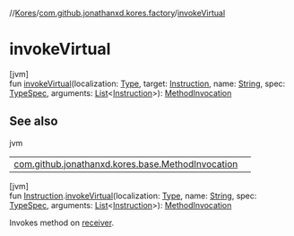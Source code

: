 //[Kores](../../index.md)/[com.github.jonathanxd.kores.factory](index.md)/[invokeVirtual](invoke-virtual.md)

# invokeVirtual

[jvm]\
fun [invokeVirtual](invoke-virtual.md)(localization: [Type](https://docs.oracle.com/javase/8/docs/api/java/lang/reflect/Type.html), target: [Instruction](../com.github.jonathanxd.kores/-instruction/index.md), name: [String](https://kotlinlang.org/api/latest/jvm/stdlib/kotlin/-string/index.html), spec: [TypeSpec](../com.github.jonathanxd.kores.base/-type-spec/index.md), arguments: [List](https://kotlinlang.org/api/latest/jvm/stdlib/kotlin.collections/-list/index.html)<[Instruction](../com.github.jonathanxd.kores/-instruction/index.md)>): [MethodInvocation](../com.github.jonathanxd.kores.base/-method-invocation/index.md)

## See also

jvm

| | |
|---|---|
| [com.github.jonathanxd.kores.base.MethodInvocation](../com.github.jonathanxd.kores.base/-method-invocation/index.md) |  |

[jvm]\
fun [Instruction](../com.github.jonathanxd.kores/-instruction/index.md).[invokeVirtual](invoke-virtual.md)(localization: [Type](https://docs.oracle.com/javase/8/docs/api/java/lang/reflect/Type.html), name: [String](https://kotlinlang.org/api/latest/jvm/stdlib/kotlin/-string/index.html), spec: [TypeSpec](../com.github.jonathanxd.kores.base/-type-spec/index.md), arguments: [List](https://kotlinlang.org/api/latest/jvm/stdlib/kotlin.collections/-list/index.html)<[Instruction](../com.github.jonathanxd.kores/-instruction/index.md)>): [MethodInvocation](../com.github.jonathanxd.kores.base/-method-invocation/index.md)

Invokes method on [receiver](../com.github.jonathanxd.kores/-instruction/index.md).
